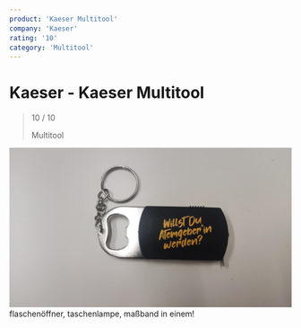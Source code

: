 ```yaml
---
product: 'Kaeser Multitool'
company: 'Kaeser'
rating: '10'
category: 'Multitool'
---
```


# Kaeser - Kaeser Multitool
>
> 10 / 10
>
> Multitool

![Kaeser Multitool](./assets/kaeser-kaeser-multitool-3636c990-0e8a-4316-834a-a64e63605ef1.jpg)
flaschenöffner, taschenlampe, maßband in einem!
